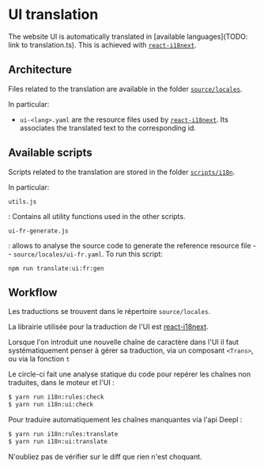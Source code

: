# UI translation

The website UI is automatically translated in [available languages](TODO: link
to translation.ts). This is achieved with
[`react-i18next`](https://react.i18next.com/).

## Architecture

Files related to the translation are available in the folder
[`source/locales`](https://github.com/datagir/nosgestesclimat-site/tree/master/source/locales).

In particular:

- `ui-<lang>.yaml` are the resource files used by [`react-i18next`](https://react.i18next.com/).
    Its associates the translated text to the corresponding id.

## Available scripts

Scripts related to the translation are stored in the folder
[`scripts/i18n`](https://github.com/datagir/nosgestesclimat-site/tree/master/scripts/i18n).

In particular:

`utils.js`

: Contains all utility functions used in the other scripts.

`ui-fr-generate.js`

: allows to analyse the source code to generate the reference resource file --
 `source/locales/ui-fr.yaml`.
To run this script:

```
npm run translate:ui:fr:gen
```

## Workflow

Les traductions se trouvent dans le répertoire `source/locales`.

La librairie utilisée pour la traduction de l'UI est
[react-i18next](https://react.i18next.com/).

Lorsque l'on introduit une nouvelle chaîne de caractère dans l'UI il faut
systématiquement penser à gérer sa traduction, via un composant `<Trans>`, ou
via la fonction `t`

Le circle-ci fait une analyse statique du code pour repérer les chaînes non
traduites, dans le moteur et l'UI :

```sh
$ yarn run i18n:rules:check
$ yarn run i18n:ui:check
```

Pour traduire automatiquement les chaînes manquantes via l'api Deepl :

```sh
$ yarn run i18n:rules:translate
$ yarn run i18n:ui:translate
```

N'oubliez pas de vérifier sur le diff que rien n'est choquant.
